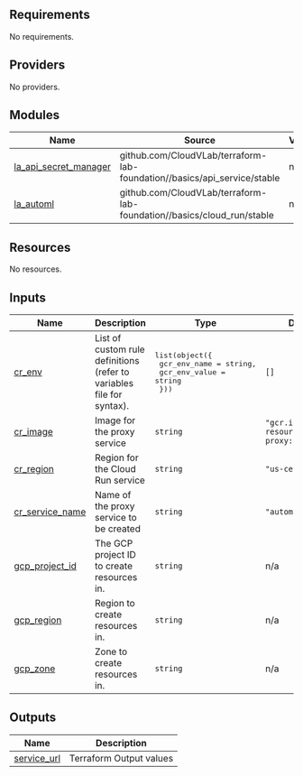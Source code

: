 ## Requirements

No requirements.

## Providers

No providers.

## Modules

| Name | Source | Version |
|------|--------|---------|
| <a name="module_la_api_secret_manager"></a> [la\_api\_secret\_manager](#module\_la\_api\_secret\_manager) | github.com/CloudVLab/terraform-lab-foundation//basics/api_service/stable | n/a |
| <a name="module_la_automl"></a> [la\_automl](#module\_la\_automl) | github.com/CloudVLab/terraform-lab-foundation//basics/cloud_run/stable | n/a |

## Resources

No resources.

## Inputs

| Name | Description | Type | Default | Required |
|------|-------------|------|---------|:--------:|
| <a name="input_cr_env"></a> [cr\_env](#input\_cr\_env) | List of custom rule definitions (refer to variables file for syntax). | <pre>list(object({<br/>    gcr_env_name  = string,<br/>    gcr_env_value = string<br/>  }))</pre> | `[]` | no |
| <a name="input_cr_image"></a> [cr\_image](#input\_cr\_image) | Image for the proxy service | `string` | `"gcr.io/qwiklabs-resources/automl-proxy:latest"` | no |
| <a name="input_cr_region"></a> [cr\_region](#input\_cr\_region) | Region for the Cloud Run service | `string` | `"us-central1"` | no |
| <a name="input_cr_service_name"></a> [cr\_service\_name](#input\_cr\_service\_name) | Name of the proxy service to be created | `string` | `"automl-proxy"` | no |
| <a name="input_gcp_project_id"></a> [gcp\_project\_id](#input\_gcp\_project\_id) | The GCP project ID to create resources in. | `string` | n/a | yes |
| <a name="input_gcp_region"></a> [gcp\_region](#input\_gcp\_region) | Region to create resources in. | `string` | n/a | yes |
| <a name="input_gcp_zone"></a> [gcp\_zone](#input\_gcp\_zone) | Zone to create resources in. | `string` | n/a | yes |

## Outputs

| Name | Description |
|------|-------------|
| <a name="output_service_url"></a> [service\_url](#output\_service\_url) | Terraform Output values |
